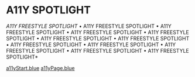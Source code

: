 # A11Y SPOTLIGHT

*A11Y FREESTYLE SPOTLIGHT* • A11Y FREESTYLE SPOTLIGHT • A11Y FREESTYLE SPOTLIGHT • A11Y FREESTYLE SPOTLIGHT • A11Y FREESTYLE SPOTLIGHT • A11Y FREESTYLE SPOTLIGHT • A11Y FREESTYLE SPOTLIGHT • A11Y FREESTYLE SPOTLIGHT • A11Y FREESTYLE SPOTLIGHT • A11Y FREESTYLE SPOTLIGHT • A11Y FREESTYLE SPOTLIGHT • A11Y FREESTYLE SPOTLIGHT*






[a11yStart.blue](https://www.a11ystart.blue/)
[a11yPage.blue](http://www.a11yPage.blue/)
